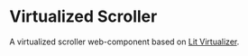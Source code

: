 # Virtualized Scroller

A virtualized scroller web-component based on [Lit Virtualizer](@lit-labs/virtualizer).